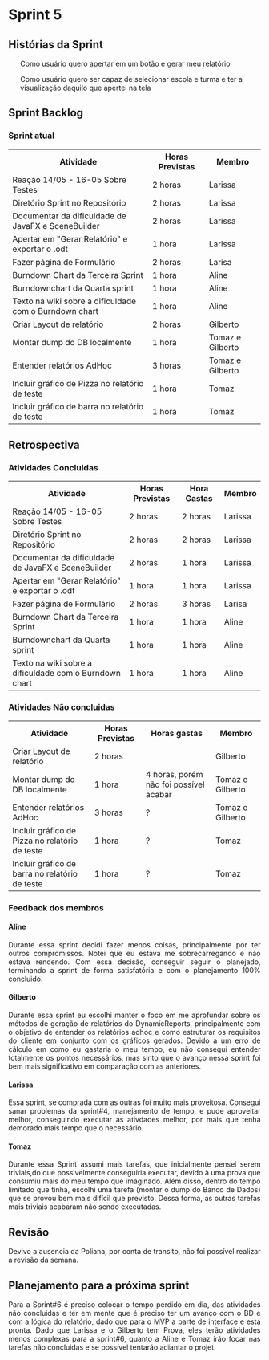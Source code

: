 <h1> Sprint 5 </h1>

<h2> Histórias da Sprint </h2>

<ul> Como usuário quero apertar em um botão e gerar meu relatório </ul>
<ul> Como usuário quero ser capaz de selecionar escola e turma e ter a visualização daquilo que apertei na tela </ul>

<h2> Sprint Backlog </h2>

<h3> Sprint atual </h3>
<table>
  <tr>
    <th> Atividade </th>
    <th> Horas Previstas </th>
    <th> Membro </th>
  </tr>
  <tr>
    <td>Reação 14/05 - 16-05 Sobre Testes</td>
    <td> 2 horas </td>
    <td> Larissa </td>
  </tr>
  <tr>
    <td> Diretório Sprint no Repositório </td>
    <td>  2 horas </td>
    <td> Larissa </td>
  </tr>
  <tr>
    <td>Documentar da dificuldade de JavaFX e SceneBuilder</td>
    <td>2 horas</td>
    <td>Larissa</td>
  </tr>
  <tr>
    <td> Apertar em "Gerar Relatório" e exportar o .odt</td>
    <td> 1 hora </td>
    <td>Larissa</td>
  </tr>
  <tr>
    <td>Fazer página de Formulário</td>
    <td>2 horas</td>
    <td>Larisa</td>
  </tr>
  <tr>
    <td>Burndown Chart da Terceira Sprint</td>
    <td>1 hora</td>
    <td>Aline</td>
  </tr>
  <tr>
    <td>Burndownchart da Quarta sprint</td>
    <td>1 hora</td>
    <td>Aline</td>
  </tr>
  <tr>
    <td>Texto na wiki sobre a dificuldade com o Burndown chart</td>
    <td>1 hora</td>
    <td>Aline</td>
  </tr>
  <tr>
    <td>Criar Layout de relatório</td>
    <td>2 horas</td>
    <td>Gilberto</td>
  </tr>
  <tr>
    <td>Montar dump do DB localmente</td>
    <td>1 hora</td>
    <td>Tomaz e Gilberto</td>
  </tr>
  <tr>
    <td>Entender relatórios AdHoc</td>
    <td>3 horas</td>
    <td>Tomaz e Gilberto</td>
  </tr>
  <tr>
    <td>Incluir gráfico de Pizza no relatório de teste</td>
    <td>1 hora</td>
    <td>Tomaz</td>
  </tr>
  <tr>
    <td>Incluir gráfico de barra no relatório de teste</td>
    <td>1 hora</td>
    <td>Tomaz</td>
  </tr>
</table> 

<h2> Retrospectiva </h2>
<h3> Atividades Concluidas </h3>
<table>
  <tr>
    <th> Atividade </th>
    <th> Horas Previstas </th>
    <th> Hora Gastas </th>
    <th> Membro </th>
  </tr>
  <tr>
    <td>Reação 14/05 - 16-05 Sobre Testes</td>
    <td> 2 horas </td>
    <td> 2 horas </td>
    <td> Larissa </td>
  </tr>
  <tr>
    <td> Diretório Sprint no Repositório </td>
    <td>  2 horas </td>
    <td> 2 horas </td>
    <td> Larissa </td>
  </tr>
  <tr>
    <td>Documentar da dificuldade de JavaFX e SceneBuilder</td>
    <td>2 horas</td>
    <td> 1 hora </td>
    <td>Larissa</td>
  </tr>
  <tr>
    <td> Apertar em "Gerar Relatório" e exportar o .odt</td>
    <td> 1 hora </td>
    <td> 1 hora </td>
    <td>Larissa</td>
  </tr>
  <tr>
    <td>Fazer página de Formulário</td>
    <td>2 horas</td>
    <td> 3 horas </td>
    <td>Larisa</td>
  </tr>
    <tr>
    <td>Burndown Chart da Terceira Sprint</td>
    <td>1 hora</td>
    <td>1 hora</td>
    <td>Aline</td>
  </tr>
  <tr>
    <td>Burndownchart da Quarta sprint</td>
    <td>1 hora</td>
    <td>1 hora</td>
    <td>Aline</td>
  </tr>
  <tr>
    <td>Texto na wiki sobre a dificuldade com o Burndown chart</td>
    <td>1 hora</td>
    <td>1 hora</td>
    <td>Aline</td>
  </tr>
</table> 

<h3> Atividades Não concluidas </h3>

<table>
  <tr>
    <th> Atividade </th>
    <th> Horas Previstas </th>
   	<th> Horas gastas </th>
    <th> Membro </th>
  </tr>
  <tr>
    <td>Criar Layout de relatório</td>
    <td>2 horas</td>
    <td> </td>
    <td>Gilberto</td>
  </tr>
  <tr>
    <td>Montar dump do DB localmente</td>
    <td>1 hora</td>
    <td> 4 horas, porém não foi possível acabar </td>
    <td>Tomaz e Gilberto</td>
  </tr>
  <tr>
    <td>Entender relatórios AdHoc</td>
    <td>3 horas</td>
    <td> ? </td>
    <td>Tomaz e Gilberto</td>
  </tr>
  <tr>
    <td>Incluir gráfico de Pizza no relatório de teste</td>
    <td>1 hora</td>
    <td> ? </td>
    <td>Tomaz</td>
  </tr>
  <tr>
    <td>Incluir gráfico de barra no relatório de teste</td>
    <td>1 hora</td>
    <td> ? </td>
    <td>Tomaz</td>
  </tr>
  
</table> 

<h3> Feedback dos membros</h3>
<h4> Aline </h4>

<p align="justify"> 
Durante essa sprint decidi fazer menos coisas, principalmente por ter outros compromissos. Notei que eu estava me sobrecarregando e não estava rendendo. Com essa decisão, conseguir seguir o planejado, terminando a sprint de forma satisfatória e com o planejamento 100% concluido.</p>

<h4> Gilberto </h4>

<p align="justify"> Durante essa sprint eu escolhi manter o foco em me aprofundar sobre os métodos de geração de relatórios do DynamicReports, principalmente com o objetivo de entender os relatórios adhoc e como estruturar os requisitos do cliente em conjunto com os gráficos gerados. Devido a um erro de cálculo em como eu gastaria o meu tempo, eu não consegui entender totalmente os pontos necessários, mas sinto que o avanço nessa sprint foi bem mais significativo em comparação com as anteriores.
</p>

<h4> Larissa </h4>

<p align="justify">
Essa sprint, se comprada com as outras foi muito mais proveitosa. Consegui sanar problemas da sprint#4, manejamento de tempo, e pude aproveitar melhor, conseguindo executar as ativdades melhor, por mais que tenha demorado mais tempo que o necessário. 
</p>

<h4> Tomaz </h4>
<p align="justify">
Durante essa Sprint assumi mais tarefas, que inicialmente pensei serem triviais,do que possivelmente conseguiria executar, devido à uma prova que consumiu mais do meu tempo que imaginado. Além disso, dentro do tempo limitado que tinha, escolhi uma tarefa (montar o dump do Banco de Dados) que se provou bem mais difícil que previsto. Dessa forma, as outras tarefas mais triviais acabaram não sendo executadas. 
</p>

<h2> Revisão </h2>
<p align="justify">
Devivo a ausencia da Poliana, por conta de transito, não foi possível realizar a revisão da semana.
</p>

<h2> Planejamento para a próxima sprint</h2>
<p align="justify">Para a Sprint#6 é preciso colocar o tempo perdido em dia, das atividades não concluidas e ter em mente que é preciso ter um avanço com o BD e com a lógica do relatório, dado que para o MVP a parte de interface e está pronta. Dado que Larissa e o Gilberto tem Prova, eles terão atividades menos complexas para a sprint#6, quanto a Aline e Tomaz irão focar nas tarefas não concluidas e se possível tentarão adiantar o projet.</p>
